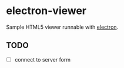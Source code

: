 # electron-viewer
Sample HTML5 viewer runnable with [electron](http://electron.atom.io/).

## TODO
* [ ] connect to server form
